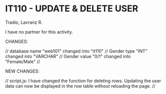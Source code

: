 # IT110 - UPDATE & DELETE USER
Tradio, Lavranz R.

I have no partner for this activity.

CHANGES:

//
database name "web101" changed into "it110" // 
Gender type "INT" changed into "VARCHAR" // 
Gender value "0/1" changed into "Female/Male"
//

NEW CHANGES:

//
script.js:
I have changed the function for deleting rows. Updating the user data can now be displayed in the row table without reloading the page.
//
